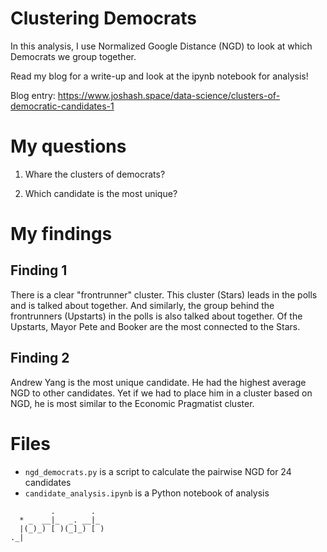 # Clustering Democrats

In this analysis, I use Normalized Google Distance (NGD) to look at which Democrats we group together. 

Read my blog for a write-up and look at the ipynb notebook for analysis! 

Blog entry: https://www.joshash.space/data-science/clusters-of-democratic-candidates-1


# My questions

1. Whare the clusters of democrats?

2. Which candidate is the most unique?


# My findings
## Finding 1 
There is a clear "frontrunner" cluster. This cluster (Stars) leads in the polls and is talked about together. And similarly, the group behind the frontrunners (Upstarts) in the polls is also talked about together. Of the Upstarts, Mayor Pete and Booker are the most connected to the Stars.

## Finding 2
Andrew Yang is the most unique candidate. He had the highest average NGD to other candidates. Yet if we had to place him in a cluster based on NGD, he is most similar to the Economic Pragmatist cluster.


# Files 
* ```ngd_democrats.py``` is a script to calculate the pairwise NGD for 24 candidates 
* ```candidate_analysis.ipynb``` is a Python notebook of analysis 


```
         .        .  
  * _  __|_  _. __|_ 
  |(_)_) [ )(_]_) [ )
._|

```
